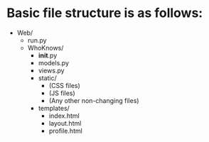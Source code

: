 # Basic file structure is as follows:

* Web/
  * run.py
  * WhoKnows/
    * __init__.py
    * models.py
    * views.py
    * static/
      * (CSS files)
      * (JS files)
      * (Any other non-changing files)
    * templates/
      * index.html
      * layout.html
      * profile.html
